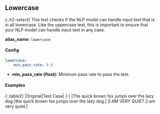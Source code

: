 
## Lowercase

<div class="main-docs" markdown="1"><div class="h3-box" markdown="1">

{:.h2-select}
This test checks if the NLP model can handle input text that is in all lowercase. Like the uppercase test, this is important to ensure that your NLP model can handle input text in any case.

**alias_name:** `lowercase`

</div><div class="h3-box" markdown="1">

#### Config
```yaml
lowercase:
    min_pass_rate: 0.8
```
- **min_pass_rate (float):** Minimum pass rate to pass the test.

#### Examples

{:.table2}
|Original|Test Case|
|-|
|The quick brown fox jumps over the lazy dog.|the quick brown fox jumps over the lazy dog.|
|I AM VERY QUIET.|i am very quiet.|


</div></div>